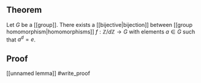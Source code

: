## Theorem
Let $G$ be a [[group]]. There exists a [[bijective|bijection]] between [[group homomorphism|homomorphisms]] $f: \mathbb Z/d\mathbb Z\to G$ with elements $a\in G$ such that $a^d = e$.
## Proof
[[unnamed lemma]] #write_proof 